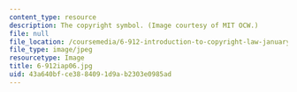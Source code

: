 ```yaml
---
content_type: resource
description: The copyright symbol. (Image courtesy of MIT OCW.)
file: null
file_location: /coursemedia/6-912-introduction-to-copyright-law-january-iap-2006/43a640bfce3884091d9ab2303e0985ad_6-912iap06.jpg
file_type: image/jpeg
resourcetype: Image
title: 6-912iap06.jpg
uid: 43a640bf-ce38-8409-1d9a-b2303e0985ad
---
```

